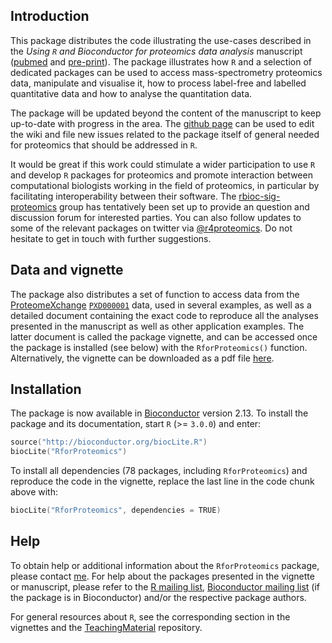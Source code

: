## Introduction

This package distributes the code illustrating the use-cases described in the 
_Using `R` and Bioconductor for proteomics data analysis_ manuscript
([pubmed](http://www.ncbi.nlm.nih.gov/pubmed/23692960) and [pre-print](http://arxiv.org/abs/1305.6559)). 
The package illustrates how `R` and a selection of dedicated packages can be used 
to access mass-spectrometry proteomics data, manipulate and visualise it, 
how to process label-free and labelled quantitative data and how to analyse the quantitation data. 

The package will be updated beyond the content of the manuscript to keep up-to-date with progress in the area.
The [github page](https://github.com/lgatto/RforProteomics) can be used to edit the wiki and file new issues 
related to the package itself of general needed for proteomics that should be addressed in `R`.

It would be great if this work could stimulate a wider participation to use `R` and develop `R`
packages for proteomics and promote interaction between computational biologists working in the
field of proteomics, in particular by facilitating interoperability between their software.
The [rbioc-sig-proteomics](https://groups.google.com/forum/#!forum/rbioc-sig-proteomics) group
has tentatively been set up to provide an question and discussion forum for interested parties.
You can also follow updates to some of the relevant packages on twitter via [@r4proteomics](https://twitter.com/r4proteomics).
Do not hesitate to get in touch with further suggestions.


## Data and vignette

The package also distributes a set of function to access data from the [ProteomeXchange](http://www.proteomexchange.org/) [`PXD000001`](http://proteomecentral.proteomexchange.org/cgi/GetDataset?ID=PXD000001) data, used in several examples, as well as a detailed document containing the exact code to reproduce all the analyses presented in the manuscript as well as other application examples. The latter document is called the package vignette, and can be accessed once the package is installed (see below) with the `RforProteomics()` function. Alternatively, the vignette can be downloaded as a pdf file [here](http://bioconductor.org/packages/devel/data/experiment/vignettes/RforProteomics/inst/doc/RforProteomics.pdf). 

## Installation

The package is now available in [Bioconductor](http://bioconductor.org/packages/devel/data/experiment/html/RforProteomics.html) version 2.13. To install the package and its documentation, start `R` (>= `3.0.0`) and enter:

```c
source("http://bioconductor.org/biocLite.R")
biocLite("RforProteomics")
```

To install all dependencies (78 packages, including `RforProteomics`) and reproduce the code in the vignette, replace the last line in the code chunk above with:

```c
biocLite("RforProteomics", dependencies = TRUE)
```

## Help

To obtain help or additional information about the `RforProteomics` package, please contact [me](http://proteome.sysbiol.cam.ac.uk/lgatto/). For help about the packages presented in the vignette or manuscript, please refer to the [R mailing list](https://stat.ethz.ch/mailman/listinfo/r-help), [Bioconductor mailing list](http://www.bioconductor.org/help/mailing-list/#bioconductor) (if the package is in Bioconductor) and/or the respective package authors. 

For general resources about `R`, see the corresponding section in the vignettes and the [TeachingMaterial](https://github.com/lgatto/TeachingMaterial) repository.
